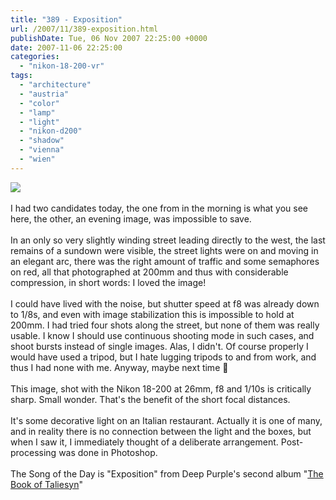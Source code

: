```yaml
---
title: "389 - Exposition"
url: /2007/11/389-exposition.html
publishDate: Tue, 06 Nov 2007 22:25:00 +0000
date: 2007-11-06 22:25:00
categories: 
  - "nikon-18-200-vr"
tags: 
  - "architecture"
  - "austria"
  - "color"
  - "lamp"
  - "light"
  - "nikon-d200"
  - "shadow"
  - "vienna"
  - "wien"
---
```

<a href="https://d25zfm9zpd7gm5.cloudfront.net/1200x1200/2007/20071106_073915_ps.jpg" target="_blank"><img src="https://d25zfm9zpd7gm5.cloudfront.net/0600x0600/2007/20071106_073915_ps.jpg"/></a><br/><br/>I had two candidates today, the one from in the morning is what you see here, the other, an evening image, was impossible to save.<br/><br/>In an only so very slightly winding street leading directly to the west, the last remains of a sundown were visible, the street lights were on and moving in an elegant arc, there was the right amount of traffic and some semaphores on red, all that photographed at 200mm and thus with considerable compression, in short words: I loved the image!<br/><br/>I could have lived with the noise, but shutter speed at f8 was already down to 1/8s, and even with image stabilization this is impossible to hold at 200mm. I had tried four shots along the street, but none of them was really usable. I know I should use  continuous shooting mode in such cases, and shoot bursts instead of single images. Alas, I didn't. Of course properly I would have used a tripod, but I hate lugging tripods to and from work, and thus I had none with me. Anyway, maybe next time 🙂<br/><br/>This image, shot with the Nikon 18-200 at 26mm, f8 and 1/10s is critically sharp. Small wonder. That's the benefit of the short focal distances.<br/><br/>It's some decorative light on an Italian restaurant. Actually it is one of many, and in reality there is no connection between the light and the boxes, but when I saw it, I immediately thought of a deliberate arrangement. Post-processing was done in Photoshop.<br/><br/>The Song of the Day is "Exposition" from Deep Purple's second album "<a href="http://www.amazon.com/Book-Taliesyn-Deep-Purple/dp/B00004KD0Z" target="_blank">The Book of Taliesyn</a>"
